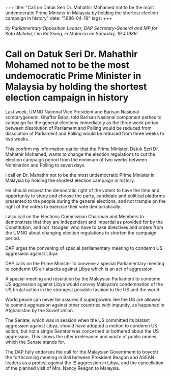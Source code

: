 +++ 
title: "Call on Datuk Seri Dr. Mahathir Mohamed not to be the most undemocratic Prime Minister in Malaysia by holding the shortest election campaign in history"
date: "1986-04-19"
tags:
+++

_by Parliamentary Opposition Leader, DAP Secretary-General and MP for Kota Melaka, Lim Kit Siang, in Malacca on Saturday, 19.4.1986:_

# Call on Datuk Seri Dr. Mahathir Mohamed not to be the most undemocratic Prime Minister in Malaysia by holding the shortest election campaign in history

Last week, UMNO National Vice President and Barisan Nasional scretarygeneral, Ghaffar Baba, told Barisan Nasional component parties to campaign for the general elections immediately as the three week period between dissolution of Parliament and Polling would be reduced from dissolution of Parliament and Polling would be reduced from three weeks to two weeks.</u>

This confirm my information earlier that the Prime Minister, Datuk Seri Dr. Mahathir Mohamed, wants to change the election regulations to cut the election campaign period from the minimum of two weeks between Nomination and Polling to seven days.

I call on Dr. Mahathir not to be the most undemocratic Prime Minister in Malaysia by holding the shortest election campaign in history.

He should respect the democratic right of the voters to have the time and opportunity to study and choose the party, candidate and political platforms presented to the people during the general elections, and not trample on the right of the voters to exercise their vote democratically.

I also call on the Elections Commission Chairman and Members to demonstrate that they are independent and impartial as provided for by the Constitution, and not ‘stooges’ who have to take directives and orders from the UMNO about changing election regulations to shorten the campaign period.

DAP urges the convening of special parliamentary meeting to condemn US aggression against Libya 

DAP calls on the Prime Minister to convene a special Parliamentary meeting to condemn US air attacks against Libya which is an act of aggression.

A special meeting and resolution by the Malaysian Parliament to condemn US aggression against Libya would convey Malaysia’s condemnation of the US brutal action in the strongest possible fashion to the US and the world.

World peace can never be assured if superpowers like the US are allowed to commit aggression against other countries with impunity, as happened in Afghanistan by the Soviet Union.

The Senate, which was in session when the US committed its blatant aggression against Libya, should have adopted a motion to condemn US action, but not a single Senator was concerned or bothered about the US aggression. This shows the utter irrelevance and waste of public money which the Senate stands for.

The DAP fully endorses the call for the Malaysian Government to boycott the forthcoming meeting in Bali between President Reagon and ASEAN leaders as a protest against the IS aggression in Libya, and the cancellation of the planned visit of Mrs. Nancy Reagon to Malaysia.
 
